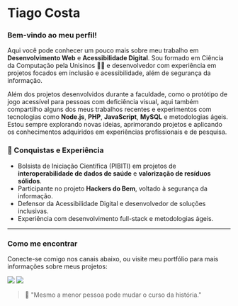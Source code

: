 # Tiago Costa

### Bem-vindo ao meu perfil!

Aqui você pode conhecer um pouco mais sobre meu trabalho em **Desenvolvimento Web** e **Acessibilidade Digital**. Sou formado em Ciência da Computação pela Unisinos 👨‍🎓 e desenvolvedor com experiência em projetos focados em inclusão e acessibilidade, além de segurança da informação.

Além dos projetos desenvolvidos durante a faculdade, como o protótipo de jogo acessível para pessoas com deficiência visual, aqui também compartilho alguns dos meus trabalhos recentes e experimentos com tecnologias como **Node.js**, **PHP**, **JavaScript**, **MySQL** e metodologias ágeis. Estou sempre explorando novas ideias, aprimorando projetos e aplicando os conhecimentos adquiridos em experiências profissionais e de pesquisa. 

### 🚀 Conquistas e Experiência
- Bolsista de Iniciação Científica (PIBITI) em projetos de **interoperabilidade de dados de saúde** e **valorização de resíduos sólidos**.
- Participante no projeto **Hackers do Bem**, voltado à segurança da informação.
- Defensor da Acessibilidade Digital e desenvolvedor de soluções inclusivas.
- Experiência com desenvolvimento full-stack e metodologias ágeis.

---

### Como me encontrar
Conecte-se comigo nos canais abaixo, ou visite meu portfólio para mais informações sobre meus projetos:

<a href="https://www.linkedin.com/in/tiaggocosta/"><img src="https://img.shields.io/badge/linkedin-%230077B5.svg?&style=for-the-badge&logo=linkedin&logoColor=white" /></a> 
<a href="https://tiaggocosta.github.io"><img src="https://img.shields.io/badge/portfolio-%0c6e23.svg?&style=for-the-badge&logo=github&logoColor=white" /></a>

> 📌 "Mesmo a menor pessoa pode mudar o curso da história."

